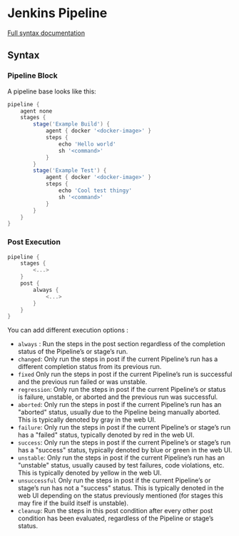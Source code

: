 # Jenkins Pipeline

[Full syntax documentation](https://www.jenkins.io/doc/book/pipeline/syntax)

## Syntax

### Pipeline Block

A pipeline base looks like this:

```groovy
pipeline {
    agent none 
    stages {
        stage('Example Build') {
            agent { docker '<docker-image>' } 
            steps {
                echo 'Hello world'
                sh '<command>'
            }
        }
        stage('Example Test') {
            agent { docker '<docker-image>' } 
            steps {
                echo 'Cool test thingy'
                sh '<command>'
            }
        }
    }
}
```

### Post Execution

```groovy
pipeline {
    stages {
        <...>
    }
    post { 
        always { 
            <...>
        }
    }
}
```

You can add different execution options : 

- ``always`` : Run the steps in the post section regardless of the completion status of the Pipeline’s or stage’s run.
- ``changed``: Only run the steps in post if the current Pipeline’s run has a different completion status from its previous run.
- ``fixed`` Only run the steps in post if the current Pipeline’s run is successful and the previous run failed or was unstable.
- ``regression``: Only run the steps in post if the current Pipeline’s or status is failure, unstable, or aborted and the previous run was successful.
- ``aborted``: Only run the steps in post if the current Pipeline’s run has an "aborted" status, usually due to the Pipeline being manually aborted. This is typically denoted by gray in the web UI.
- ``failure``: Only run the steps in post if the current Pipeline’s or stage’s run has a "failed" status, typically denoted by red in the web UI.
- ``success``: Only run the steps in post if the current Pipeline’s or stage’s run has a "success" status, typically denoted by blue or green in the web UI.
- ``unstable``: Only run the steps in post if the current Pipeline’s run has an "unstable" status, usually caused by test failures, code violations, etc. This is typically denoted by yellow in the web UI.
- ``unsuccessful`` Only run the steps in post if the current Pipeline’s or stage’s run has not a "success" status. This is typically denoted in the web UI depending on the status previously mentioned (for stages this may fire if the build itself is unstable).
- ``cleanup``: Run the steps in this post condition after every other post condition has been evaluated, regardless of the Pipeline or stage’s status.
